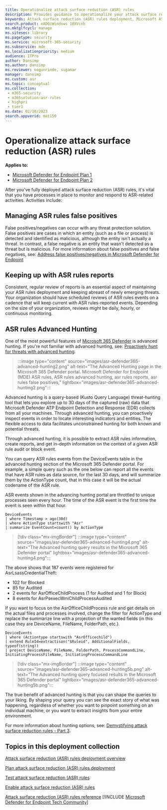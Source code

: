 ```yaml
---
title: Operationalize attack surface reduction (ASR) rules
description: Provides guidance to operationalize your attack surface reduction rules deployment.
keywords: Attack surface reduction (ASR) rules deployment, Microsoft ASR, manage defender ASR rules, monitor asr rules, asr rules advanced hunting, ASR rules report, asr rules false positives, configure ASR, host intrusion prevention system, protection rules, anti-exploit rules, anti-exploit, exploit rules, infection prevention rules, Microsoft Defender for Endpoint, configure ASR rules
search.product: eADQiWindows 10XVcnh
ms.mktglfcycl: manage
ms.sitesec: library
ms.pagetype: security
ms.service: microsoft-365-security
ms.subservice: mde
ms.localizationpriority: medium
audience: ITPro
author: Dansimp
ms.author: dansimp
ms.reviewer: oogunrinde, sugamar
manager: dansimp
ms.custom: asr
ms.topic: conceptual
ms.collection: 
 - m365-security
 - m365solution-asr-rules
 - highpri
 - tier1
ms.date: 02/10/2023
search.appverid: met150
---
```


# Operationalize attack surface reduction (ASR) rules

**Applies to:**

- [Microsoft Defender for Endpoint Plan 1](https://go.microsoft.com/fwlink/p/?linkid=2154037)
- [Microsoft Defender for Endpoint Plan 2](https://go.microsoft.com/fwlink/p/?linkid=2154037)

After you've fully deployed attack surface reduction (ASR) rules, it's vital that you have processes in place to monitor and respond to ASR-related activities. Activities include: 

## Managing ASR rules false positives

False positives/negatives can occur with any threat protection solution. False positives are cases in which an entity (such as a file or process) is detected and identified as malicious, although the entity isn't actually a threat. In contrast, a false negative is an entity that wasn't detected as a threat but is malicious. For more information about false positives and false negatives, see: [Address false positives/negatives in Microsoft Defender for Endpoint](defender-endpoint-false-positives-negatives.md)

## Keeping up with ASR rules reports

Consistent, regular review of reports is an essential aspect of maintaining your ASR rules deployment and keeping abreast of newly emerging threats. Your organization should have scheduled reviews of ASR  rules events on a cadence that will keep current with ASR  rules-reported events. Depending on the size of your organization, reviews might be daily, hourly, or continuous monitoring.

## ASR rules Advanced Hunting

One of the most powerful features of [Microsoft 365 Defender](https://security.microsoft.com) is advanced hunting. If you're not familiar with advanced hunting, see: [Proactively hunt for threats with advanced hunting](/windows/security/threat-protection/microsoft-defender-atp/advanced-hunting-overview).

> :::image type="content" source="images/asr-defender365-advanced-hunting2.png" alt-text="The Advanced Hunting page in the Microsoft 365 Defender portal. Microsoft Defender for Endpoint (MDE) ASR rules, ASR rules advanced hunting, asr rules reports, asr rules false positives," lightbox="images/asr-defender365-advanced-hunting2.png":::

Advanced hunting is a query-based (Kusto Query Language) threat-hunting tool that lets you explore up to 30 days of the captured (raw) data that Microsoft Defender ATP Endpoint Detection and Response (EDR) collects from all your machines. Through advanced hunting, you can proactively inspect events in order to locate interesting indicators and entities. The flexible access to data facilitates unconstrained hunting for both known and potential threats.

Through advanced hunting, it is possible to extract ASR rules information, create reports, and get in-depth information on the context of a given ASR rule audit or block event.

 You can query ASR rules events from the DeviceEvents table in the advanced hunting section of the Microsoft 365 Defender portal. For example, a simple query such as the one below can report all the events that have ASR rules as data source, for the last 30 days, and will summarize them by the ActionType count, that in this case it will be the actual codename of the ASR rule.

ASR events shown in the advancing hunting portal are throttled to unique processes seen every hour. The time of the ASR event is the first time the event is seen within that hour.

```kusto
DeviceEvents
| where Timestamp > ago(30d)
| where ActionType startswith "Asr"
| summarize EventCount=count() by ActionType
```

> [!div class="mx-imgBorder"]
> :::image type="content" source="images/asr-defender365-advanced-hunting4.png" alt-text="The Advanced hunting query results in the Microsoft 365 Defender portal" lightbox="images/asr-defender365-advanced-hunting4.png":::

The above shows that 187 events were registered for AsrLsassCredentialTheft:

- 102 for Blocked
- 85 for Audited
- 2 events for AsrOfficeChildProcess (1 for Audited and 1 for Block)
- 8 events for AsrPsexecWmiChildProcessAudited

If you want to focus on the AsrOfficeChildProcess rule and get details on the actual files and processes involved, change the filter for ActionType and replace the summarize line with a projection of the wanted fields (in this case they are DeviceName, FileName, FolderPath, etc.).

```kusto
DeviceEvents
| where (Actiontype startswith "AsrOfficechild")
| extend RuleId=extractison("$Ruleid", AdditionalFields, typeof(string))
| project DeviceName, FileName, FolderPath, ProcessCommandLine, InitiatingProcessFileName, InitiatingProcessCommandLine
```

> [!div class="mx-imgBorder"]
> :::image type="content" source="images/asr-defender365-advanced-hunting5b.png" alt-text="The Advanced hunting query focused results in the Microsoft 365 Defender portal" lightbox="images/asr-defender365-advanced-hunting5b.png":::

The true benefit of advanced hunting is that you can shape the queries to your liking. By shaping your query you can see the exact story of what was happening, regardless of whether you want to pinpoint something on an individual machine, or you want to extract insights from your entire environment.

For more information about hunting options, see: [Demystifying attack surface reduction rules - Part 3](https://techcommunity.microsoft.com/t5/microsoft-defender-for-endpoint/demystifying-attack-surface-reduction-rules-part-3/ba-p/1360968).

## Topics in this deployment collection

[Attack surface reduction (ASR) rules deployment overview](attack-surface-reduction-rules-deployment.md)

[Plan attack surface reduction (ASR) rules deployment](attack-surface-reduction-rules-deployment-plan.md)

[Test attack surface reduction (ASR) rules](attack-surface-reduction-rules-deployment-test.md)

[Enable attack surface reduction (ASR) rules](attack-surface-reduction-rules-deployment-implement.md)

[Attack surface reduction (ASR) rules reference](attack-surface-reduction-rules-reference.md)
[!INCLUDE [Microsoft Defender for Endpoint Tech Community](../../includes/defender-mde-techcommunity.md)]
